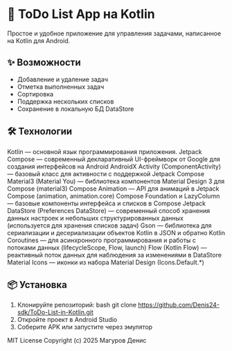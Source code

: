 # 📝 ToDo List App на Kotlin 
Простое и удобное приложение для управления задачами, написанное на Kotlin для Android.

## ✨ Возможности
- Добавление и удаление задач
- Отметка выполненных задач
- Сортировка
- Поддержка нескольких списков
- Сохранение в локальную БД DataStore

## 🛠 Технологии
Kotlin — основной язык программирования приложения.
Jetpack Compose — современный декларативный UI-фреймворк от Google для создания интерфейсов на Android
AndroidX Activity (ComponentActivity) — базовый класс для активности с поддержкой Jetpack Compose
Material3 (Material You) — библиотека компонентов Material Design 3 для Compose (material3)
Compose Animation — API для анимаций в Jetpack Compose (animation, animation.core)
Compose Foundation и LazyColumn — базовые компоненты интерфейса и списков в Compose
Jetpack DataStore (Preferences DataStore) — современный способ хранения данных настроек и небольших структурированных данных (используется для хранения списков задач)
Gson — библиотека для сериализации и десериализации объектов Kotlin в JSON и обратно
Kotlin Coroutines — для асинхронного программирования и работы с потоками данных (lifecycleScope, Flow, launch)
Flow (Kotlin Flow) — реактивный поток данных для наблюдения за изменениями в DataStore
Material Icons — иконки из набора Material Design (Icons.Default.*)

## 📦 Установка
  1. Клонируйте репозиторий:
       bash
       git clone https://github.com/Denis24-sdk/ToDo-List-in-Kotlin.git
  2. Откройте проект в Android Studio
  3. Соберите APK или запустите через эмулятор


MIT License
Copyright (c) 2025 Магуров Денис

